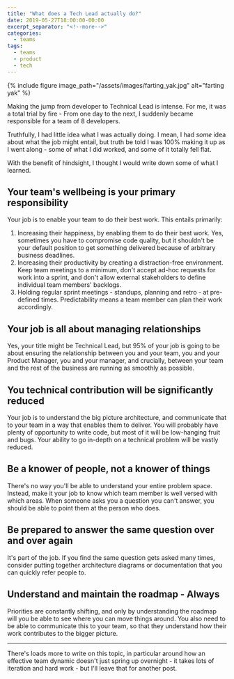 ```yaml
---
title: "What does a Tech Lead actually do?"
date: 2019-05-27T18:00:00-00:00
excerpt_separator: "<!--more-->"
categories:
  - teams
tags:
  - teams
  - product
  - tech
---
```


{% include figure image_path="/assets/images/farting_yak.jpg" alt="farting yak" %}

Making the jump from developer to Technical Lead is intense. For me, it was a total trial by fire - From one day to the next, I suddenly became responsible for a team of 8 developers.

Truthfully, I had little idea what I was actually doing. I mean, I had _some_ idea about what the job might entail, but truth be told I was 100% making it up as I went along - some of what I did worked, and some of it totally fell flat.

With the benefit of hindsight, I thought I would write down some of what I learned.

<!--more-->
## Your team's wellbeing is your primary responsibility
Your job is to enable your team to do their best work. This entails primarily:
  1. Increasing their happiness, by enabling them to do their best work. Yes, sometimes you have to compromise code quality, but it shouldn't be your default position to get something delivered because of arbitrary business deadlines.
  2. Increasing their productivity by creating a distraction-free environment. Keep team meetings to a minimum, don't accept ad-hoc requests for work into a sprint, and don't allow external stakeholders to define individual team members' backlogs.
  3. Holding regular sprint meetings - standups, planning and retro - at pre-defined times. Predictability means a team member can plan their work accordingly.

## Your job is all about managing relationships
Yes, your title might be Technical Lead, but 95% of your job is going to be about ensuring the relationship between you and your team, you and your Product Manager, you and your manager, and crucially, between your team and the rest of the business are running as smoothly as possible.

## You technical contribution will be significantly reduced
Your job is to understand the big picture architecture, and communicate that to your team in a way that enables them to deliver. You will probably have plenty of opportunity to write code, but most of it will be low-hanging fruit and bugs. Your ability to go in-depth on a technical problem will be vastly reduced.

## Be a knower of people, not a knower of things
There's no way you'll be able to understand your entire problem space.  Instead, make it your job to know which team member is well versed with which areas.  When someone asks you a question you can't answer, you should be able to point them at the person who does.

## Be prepared to answer the same question over and over again
It's part of the job. If you find the same question gets asked many times, consider putting together architecture diagrams or documentation that you can quickly refer people to.

## Understand and maintain the roadmap - Always
Priorities are constantly shifting, and only by understanding the roadmap will you be able to see where you can move things around.  You also need to be able to communicate this to your team, so that they understand how their work contributes to the bigger picture.

----

There's loads more to write on this topic, in particular around how an effective team dynamic doesn't just spring up overnight - it takes lots of iteration and hard work - but I'll leave that for another post.